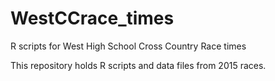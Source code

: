 # WestCCrace_times
R scripts for West High School Cross Country Race times

This repository holds R scripts and data files from 2015 races.  
